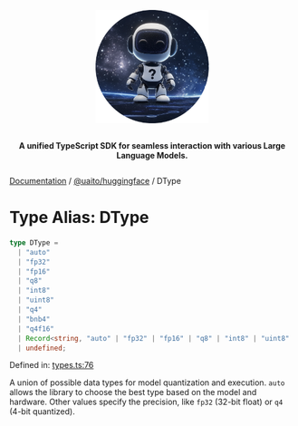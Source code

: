 <div style="display:flex; flex-direction:column; align-items:center;">
<p align="center">
  <img src="../UAITO.png" alt="UAITO Logo" width="200"/>
</p>

<p align="center">
  <strong>A unified TypeScript SDK for seamless interaction with various Large Language Models.</strong>
</p>
</div>

[Documentation](README.md) / [@uaito/huggingface](@uaito.huggingface.md) / DType

# Type Alias: DType

```ts
type DType = 
  | "auto"
  | "fp32"
  | "fp16"
  | "q8"
  | "int8"
  | "uint8"
  | "q4"
  | "bnb4"
  | "q4f16"
  | Record<string, "auto" | "fp32" | "fp16" | "q8" | "int8" | "uint8" | "q4" | "bnb4" | "q4f16">
  | undefined;
```

Defined in: [types.ts:76](https://github.com/elribonazo/uaito/blob/da3c3d501590ce3df6d04b765a1a97716886b610/packages/huggingFace/src/types.ts#L76)

A union of possible data types for model quantization and execution.
`auto` allows the library to choose the best type based on the model and hardware.
Other values specify the precision, like `fp32` (32-bit float) or `q4` (4-bit quantized).
